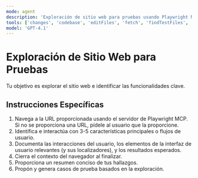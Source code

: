 ```yaml
---
mode: agent
description: 'Exploración de sitio web para pruebas usando Playwright MCP'
tools: ['changes', 'codebase', 'editFiles', 'fetch', 'findTestFiles', 'problems', 'runCommands', 'runTasks', 'runTests', 'search', 'searchResults', 'terminalLastCommand', 'terminalSelection', 'testFailure', 'playwright']
model: 'GPT-4.1'
---
```


# Exploración de Sitio Web para Pruebas

Tu objetivo es explorar el sitio web e identificar las funcionalidades clave.

## Instrucciones Específicas

1.  Navega a la URL proporcionada usando el servidor de Playwright MCP. Si no se proporciona una URL, pídele al usuario que la proporcione.
2.  Identifica e interactúa con 3-5 características principales o flujos de usuario.
3.  Documenta las interacciones del usuario, los elementos de la interfaz de usuario relevantes (y sus localizadores), y los resultados esperados.
4.  Cierra el contexto del navegador al finalizar.
5.  Proporciona un resumen conciso de tus hallazgos.
6.  Propón y genera casos de prueba basados en la exploración.
